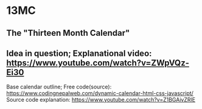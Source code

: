 # 13MC
The "Thirteen Month Calendar"
-------
Idea in question;
Explanational video:
https://www.youtube.com/watch?v=ZWpVQz-Ei30
-------
Base calendar outline;
Free code(source):
https://www.codingnepalweb.com/dynamic-calendar-html-css-javascript/
Source code explanation:
https://www.youtube.com/watch?v=Z1BGAivZRlE
